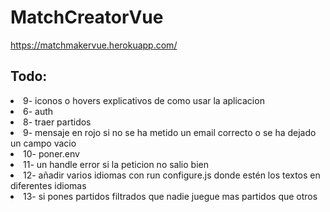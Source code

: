 # MatchCreatorVue

https://matchmakervue.herokuapp.com/

## Todo:

<li>9- iconos o hovers explicativos de como usar la aplicacion</li>
<li>6- auth</li>
<li>8- traer partidos</li>
<li>9- mensaje en rojo si no se ha metido un email correcto o se ha dejado un campo vacio</li>
<li>10- poner.env</li>
<li>11- un handle error si la peticion no salio bien</li>
<li>12- añadir varios idiomas con run configure.js donde estén los textos en diferentes idiomas</li>
<li>13- si pones partidos filtrados que nadie juegue mas partidos que otros </li>

